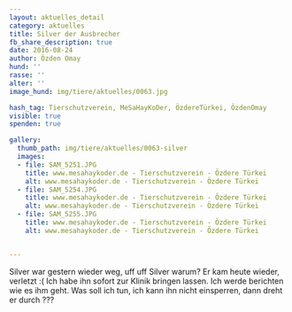 ```yaml
---
layout: aktuelles_detail
category: aktuelles
title: Silver der Ausbrecher
fb_share_description: true
date: 2016-08-24
author: Özden Omay
hund: ''
rasse: ''
alter: ''
image_hund: img/tiere/aktuelles/0063.jpg

hash_tag: Tierschutzverein, MeSaHayKoDer, ÖzdereTürkei, ÖzdenOmay
visible: true
spenden: true

gallery:
  thumb_path: img/tiere/aktuelles/0063-silver
  images:
  - file: SAM_5251.JPG
    title: www.mesahaykoder.de - Tierschutzverein - Özdere Türkei
    alt: www.mesahaykoder.de - Tierschutzverein - Özdere Türkei
  - file: SAM_5254.JPG
    title: www.mesahaykoder.de - Tierschutzverein - Özdere Türkei
    alt: www.mesahaykoder.de - Tierschutzverein - Özdere Türkei
  - file: SAM_5255.JPG
    title: www.mesahaykoder.de - Tierschutzverein - Özdere Türkei
    alt: www.mesahaykoder.de - Tierschutzverein - Özdere Türkei


---
```

Silver war gestern wieder weg, uff uff Silver warum?
Er kam heute wieder, verletzt :( Ich habe ihn sofort zur Klinik bringen lassen. Ich werde berichten wie es ihm geht. Was soll ich tun, ich kann ihn nicht einsperren, dann dreht er durch ???
